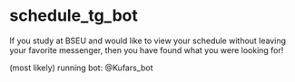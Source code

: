 # schedule_tg_bot
If you study at BSEU and would like to view your schedule without leaving your favorite messenger, then you have found what you were looking for!

(most likely) running bot: @Kufars_bot
